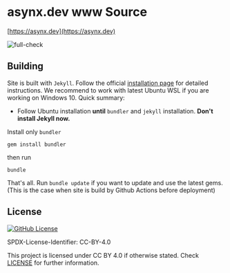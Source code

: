 # asynx.dev www Source

[https://asynx.dev](https://asynx.dev)

![full-check](https://github.com/asynx-dev/www/workflows/full-check/badge.svg)

## Building

Site is built with `Jekyll`. Follow the official [installation page](https://jekyllrb.com/docs/installation/)
for detailed instructions. We recommend to work with latest Ubuntu WSL if you
are working on Windows 10. Quick summary:

* Follow Ubuntu installation **until** `bundler` and `jekyll` installation.
  **Don't install Jekyll now.**

Install only `bundler`

```text
gem install bundler
```

then run

```text
bundle
```

That's all. Run `bundle update` if you want to update and use the latest gems.
(This is the case when site is build by Github Actions before deployment)

## License

[![GitHub License](https://img.shields.io/github/license/asynx-dev/www.svg?style=flat)](https://creativecommons.org/licenses/by/4.0/)

SPDX-License-Identifier: CC-BY-4.0

This project is licensed under CC BY 4.0 if otherwise stated.
Check [LICENSE](LICENSE) for further information.
